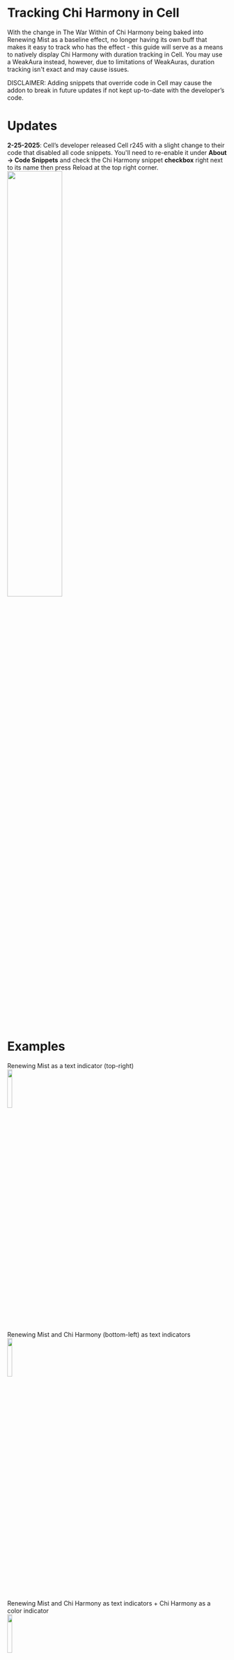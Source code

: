 # Tracking Chi Harmony in Cell
With the change in The War Within of Chi Harmony being baked into Renewing Mist as a baseline effect, no longer having its own buff that makes it easy to track who has the effect - this guide will serve as a means to natively display Chi Harmony with duration tracking in Cell. You may use a WeakAura instead, however, due to limitations of WeakAuras, duration tracking isn't exact and may cause issues.

DISCLAIMER: Adding snippets that override code in Cell may cause the addon to break in future updates if not kept up-to-date with the developer’s code.

# Updates
**2-25-2025**: Cell’s developer released Cell r245 with a slight change to their code that disabled all code snippets. You'll need to re-enable it under **About -> Code Snippets** and check the Chi Harmony snippet **checkbox** right next to its name then press Reload at the top right corner.</br>
<img width=50% height=50% src="https://github.com/user-attachments/assets/704d5c50-12f4-456e-b119-5767b3e0c220"/>

# Examples
Renewing Mist as a text indicator (top-right)</br>
<img width=15% height=15% src="https://github.com/user-attachments/assets/9c51a35b-f719-460a-a3d4-19d159be36e3"/>

Renewing Mist and Chi Harmony (bottom-left) as text indicators</br>
<img width=15% height=15% src="https://github.com/user-attachments/assets/a2123d5e-7ea6-43ae-a471-385d038720d9"/>

Renewing Mist and Chi Harmony as text indicators + Chi Harmony as a color indicator</br>
<img width=15% height=15% src="https://github.com/user-attachments/assets/f35b588a-2b61-4660-b5c3-0e83ebb6495a"/>

Chi Harmony as an icon indicator</br>
<img width=15% height=15% src="https://github.com/user-attachments/assets/21703f33-87a1-41c4-bea0-c64f05699f1e"/>

# Instructions
1. Open Cell (`/cell opt`) and click the **Indicators** tab at the top menu options, then create a new indicator at the bottom-left corner.</br>
<img src="https://github.com/user-attachments/assets/2015e519-5b2a-4c4d-8793-b5bec6c31bdc" width=40% height=40%/>

2. Type in Chi Harmony into the top box (can really be any name!), select any of the highlighted options (**ICONS, BLOCKS, AND BARS INDICATORS WILL NOT WORK!!!**), and make sure Buff is selected and press 'Yes'.</br>
<img src="https://github.com/user-attachments/assets/259e716f-2b10-4e73-a0f7-50f86870c22b" width=25% height=25%/>

3. Find the indicator you just created in the list on the left side and select it.</br>
<img width=40% height=40% src="https://github.com/user-attachments/assets/e1930702-757c-4452-8f06-077487c81453"/>

5. On the right panel under `Indicator Settings`, check the `Track by name` box and add two spells into the `Buff List`, Chi Harmony (423439) and Renewing Mist (119611).</br>
<img width=40% height=40% src="https://github.com/user-attachments/assets/5411ff5d-1c9e-4ec4-bc35-3d800616e11a"/>

6. I suggest also moving this indicator out of the top-right corner by adjusting the anchor points, especially if you'll be using the built-in `Healers` indicator. **This does not apply to the Overlay, Color, Glow, or Border indicators.**</br>
<img width=25% height=25% src="https://github.com/user-attachments/assets/e3c1c265-1880-4f28-bfb7-97f0ad02d1db"/>

7. This guide supports two indicators of your choosing - much like I have one for a text indicator and color indicator, you may do the same with any combination of indicators. If you decide to create another one, follow steps 1 - 6 again.</br>
NOTE: **These indicators you are creating will only be used to track Chi Harmony's duration. In order to track Renewing Mist, you will need to create another indicator or use the built-in Healers indicator.**

8. After your indicator(s) are created, look at the list on the left side of the **Indicators** tab and figure out the index (number) of your newly created indicators counting up starting at `Healers` in the list. Mine are located at index **2** for my Chi Harmony Color Indicator and index **10** for my Chi Harmony Text Indicator. See the picture for reference.</br></br>
NOTE: If you only created one in the previous steps, that's fine - just note down that index.</br></br>
NOTE: If you have multiple layouts with different indexed indicators, the snippet will not work on all of your layouts! Try to keep consistency across all your layouts.</br>
<img width=50% height=50% src="https://github.com/user-attachments/assets/b3c2f8e2-8761-4a68-a8ac-bacf8dc53540"/>

9. Inside the the `About` tab, click `Code Snippets`. Snippets are essentially custom code that we can add to Cell - this is how we'll make Chi Harmony work.</br>
<img width=50% height=50% src="https://github.com/user-attachments/assets/4c01ac88-b177-4015-bd91-1f0e50c55cfc"/>

10. Press the `+` button to add a new snippet.</br>
<img width=50% height=50% src="https://github.com/user-attachments/assets/9154bd1f-0493-48c4-93da-a76abfc0f4c5"/>

11. Double click on the `unnamed` snippet to rename it - I named mine Chi Harmony. Press the checkbox next to its name to enable the snippet.</br>
<img width=50% height=50% src="https://github.com/user-attachments/assets/3221cee9-8b90-4d86-847d-3acdd74e0b47"/>

12. Paste the contents of <a href="https://github.com/lolswirl/chi-harmony-in-cell/blob/main/ChiHarmony.lua" target="_blank">this file that stores some Chi Harmony buff logic</a> into the empty text box below the newly created snippet</br>
<img width=50% height=50% src="https://github.com/user-attachments/assets/d4d1de89-4493-4520-bc58-e882adf19654"/>

13. Now we'll do some editing to this code. At the top of the block of code (you may need to scroll up!), there are 3 lines of text:
```
local colorIndicatorIndex = "indicator2"
local durationIndicatorIndex = "indicator10"
local chiHarmonyName = "Chi Harmony"
```
We'll be using these to edit your own specific indicators and configuration.

14. If you created a color indicator, change the `local colorIndicatorIndex = "indicator2"` to your color indicator's index we received from step 8. If not, set to "".</br></br>
If you have created a duration (Text, Block, Icon, etc.) indicator, change the `local durationIndicatorIndex = "indicator10"` to your duration indicator's index we received from step 8. If not, set to "".</br></br>
If your client is not in English, change `local chiHarmonyName = "Chi Harmony"` to your language's equivalent of Chi Harmony.</br>

**Examples:**</br></br>
You have a color indicator with an index of 2 and a duration indicator with an index of 3:
```
local colorIndicatorIndex = "indicator2"
local durationIndicatorIndex = "indicator3"
local chiHarmonyName = "Chi Harmony"
```
You **do not have** a color indicator but do have a duration indicator with an index of 15:
```
local colorIndicatorIndex = ""
local durationIndicatorIndex = "indicator15"
local chiHarmonyName = "Chi Harmony"
```
You have a color indicator with an index of 5, a duration indicator with an index of 7, and Chi Harmony's name on your French client is "Harmonie avec le Chi" :
```
local colorIndicatorIndex = "indicator5"
local durationIndicatorIndex = "indicator7"
local chiHarmonyName = "Harmonie avec le Chi"
```
15. Press `Save` and `Run` at the bottom of snippets, then press `Reload` at the top.</br>
<img width=50% height=50% src="https://github.com/user-attachments/assets/2b2df9a6-204e-4ea5-9433-11572458bc1a"/>

16. All done! Chi Harmony should display for you natively inside Cell.

# Support
Please feel free to contact me on discord @lolswirl or ping me in Peak of Serenity if you come across issues or need clarification. :)

<a target="_blank" href="https://twitch.tv/lolswirl"><img src="https://img.shields.io/badge/twitch-9045ff?style=for-the-badge&logo=twitch&logoColor=white"/></a><a target="_blank" href="https://wago.io/p/Swirl"><img src="https://img.shields.io/badge/wago-c1272d?style=for-the-badge&logoColor=white"/></a><a target="_blank" href="https://discord.gg/peakofserenity"><img src="https://img.shields.io/badge/peak_of_serenity-00ff96?style=for-the-badge&logoColor=white"/></a><a target="_blank" href="https://streamelements.com/lolswirl/tip"><img src="https://img.shields.io/badge/buy_me_a_coffee-003087?style=for-the-badge&logo=buymeacoffee&logoColor=white"/></a>








